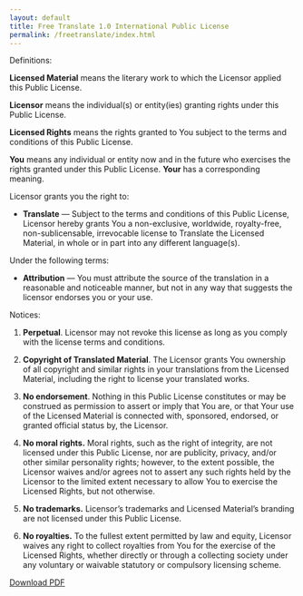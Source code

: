 ```yaml
---
layout: default
title: Free Translate 1.0 International Public License
permalink: /freetranslate/index.html
---
```


Definitions:

**Licensed Material** means the literary work to which the Licensor 
    applied this Public License.

**Licensor** means the individual(s) or entity(ies) granting rights
    under this Public License.

**Licensed Rights** means the rights granted to You subject to the
    terms and conditions of this Public License.

**You** means any individual or entity now and in the future who
    exercises the rights granted under this Public License. **Your** has a
    corresponding meaning.

Licensor grants you the right to:

-   **Translate** — Subject to the terms and conditions of this Public
    License, Licensor hereby grants You a non-exclusive, worldwide,
    royalty-free, non-sublicensable, irrevocable license to Translate
    the Licensed Material, in whole or in part into any
    different language(s).

Under the following terms:

-   **Attribution** — You must attribute the source of the translation
    in a reasonable and noticeable manner, but not in any way that
    suggests the licensor endorses you or your use.

Notices:

1.  **Perpetual**. Licensor may not revoke this license as long as you
    comply with the license terms and conditions.

2.  **Copyright of Translated Material**. The Licensor grants You
    ownership of all copyright and similar rights in your translations
    from the Licensed Material, including the right to license your
    translated works.

3.  **No endorsement**. Nothing in this Public License constitutes or
    may be construed as permission to assert or imply that You are, or
    that Your use of the Licensed Material is connected with, sponsored,
    endorsed, or granted official status by, the Licensor.

4.  **No moral rights.** Moral rights, such as the right of integrity,
    are not licensed under this Public License, nor are publicity,
    privacy, and/or other similar personality rights; however, to the
    extent possible, the Licensor waives and/or agrees not to assert any
    such rights held by the Licensor to the limited extent necessary to
    allow You to exercise the Licensed Rights, but not otherwise.

5.  **No trademarks.** Licensor’s trademarks and Licensed Material’s
    branding are not licensed under this Public License.

6.  **No royalties.** To the fullest extent permitted by law and equity,
    Licensor waives any right to collect royalties from You for the
    exercise of the Licensed Rights, whether directly or through a
    collecting society under any voluntary or waivable statutory or
    compulsory licensing scheme.


<a class="button" href="{{ site.baseurl }}{{ site.data.assets.free-translate-pdf.url }}">Download PDF</a>
